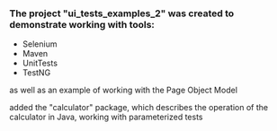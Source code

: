 ### The project "ui_tests_examples_2" was created to demonstrate working with tools:
- Selenium
- Maven
- UnitTests
- TestNG
 
as well as an example of working with the Page Object Model

added the "calculator" package, which describes the operation of the calculator in Java, working with parameterized tests
